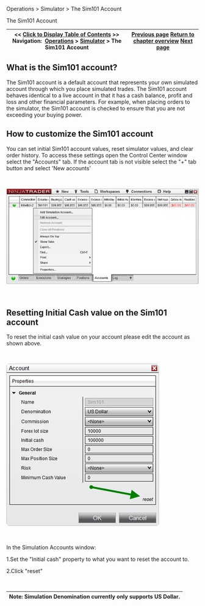 ﻿


Operations \> Simulator \> The Sim101 Account






















The Sim101 Account







| \<\< [Click to Display Table of Contents](the_sim101_account.md) \>\> **Navigation:**     [Operations](operations-1.md) \> [Simulator](simulation-1.md) \> The Sim101 Account | [Previous page](simulation-1.md) [Return to chapter overview](simulation-1.md) [Next page](multiple_simulation_accounts-1.md) |
| --- | --- |











## What is the Sim101 account?


The Sim101 account is a default account that represents your own simulated account through which you place simulated trades. The Sim101 account behaves identical to a live account in that it has a cash balance, profit and loss and other financial parameters. For example, when placing orders to the simulator, the Sim101 account is checked to ensure that you are not exceeding your buying power.


## 


## How to customize the Sim101 account


You can set initial Sim101 account values, reset simulator values, and clear order history. To access these settings open the Control Center window select the "Accounts" tab. If the account tab is not visible select the "\+" tab button and select 'New accounts'


 


![Simulator_Sim101ContextMenu](simulator_sim101contextmenu.png)


 


## Resetting Initial Cash value on the Sim101 account


To reset the initial cash value on your account please edit the account as shown above.


 


![Simulator_Reset](simulator_reset.png)


 


In the Simulation Accounts window:


1\.Set the "Initial cash" property to what you want to reset the account to. 

2\.Click "reset"

 




| Note: Simulation Denomination currently only supports US Dollar. |
| --- |









